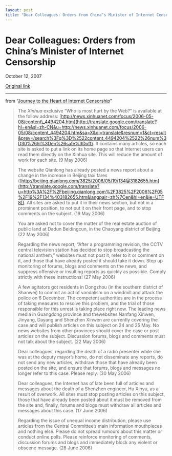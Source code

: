 ```yaml
---
layout: post
title: "Dear Colleagues: Orders from China’s Minister of Internet Censorship"
---
```

Dear Colleagues: Orders from China’s Minister of Internet Censorship
====================================================================

October 12, 2007

[Original link](http://www.aaronsw.com/weblog/dearcolleagues)

* * * * *

from “[Journey to the Heart of Internet
Censorship](http://www.rsf.org/article.php3?id_article=23924)”

> The *Xinhua* exclusive “Who is most hurt by the Web?” is available at
> the follow address:
> [http://news.xinhuanet.com/focus/2006-05-08/content\_4494204.htm](http://translate.google.com/translate?hl=en&sl=zh-CN&u=http://news.xinhuanet.com/focus/2006-05/08/content_4494204.htm&sa=X&oi=translate&resnum=1&ct=result&prev=/search%3Fq%3D%2522content_4494204%2522%26num%3D30%26hl%3Den%26safe%3Doff).
> It contains many articles, so each site is asked to put a link on its
> home page so that Internet users can read them directly on the Xinhua
> site. This will reduce the amount of work for each site. (9 May 2006)
>
> The website Qianlong has already posted a news report about a change
> in the increase in Beijing taxi fares
> ([http://beijing.qianlong.com/3825/2006/05/19/134@3182655.htm](http://translate.google.com/translate?u=http%3A%2F%2Fbeijing.qianlong.com%2F3825%2F2006%2F05%2F19%2F134%403182655.htm&langpair=zh%7Cen&hl=en&ie=UTF8)).
> All sites are asked to put it in their news section, but not in a
> prominent position, to not put it on their front page, and to stop
> comments on the subject. (19 May 2006)
>
> You are asked not to cover the matter of the real estate auction of
> public land at Dadun Beidingcun, in the Chaoyang district of Beijing.
> (22 May 2006)
>
> Regarding the news report, “After a programming revision, the CCTV
> central television station has decided to stop broadcasting the
> national anthem,” websites must not post it, refer to it or comment on
> it, and those that have already posted it should take it down. Step up
> monitoring of forums, blogs and comments on the news, and suppress
> offensive or insulting reports as quickly as possible. Comply strictly
> with these instructions! (27 May 2006)
>
> A few agitators got residents in Dongzhou (in the southern district of
> Shanwei) to commit an act of vandalism on a windmill and attack the
> police on 6 December. The competent authorities are in the process of
> taking measures to resolve this problem, and the trial of those
> responsible for this unrest is taking place right now. The leading
> news media in Guangdong province and thewebsites Nanfang Xinwen,
> Jinyang, Dayang and Shenzhen Xinwen are currently covering the case
> and will publish articles on this subject on 24 and 25 May. No news
> websites from other provinces should cover the case or post articles
> on the subject. Discussion forums, blogs and comments must not talk
> about the subject. (22 May 2006)
>
> Dear colleagues, regarding the death of a radio presenter while she
> was at the deputy mayor’s home, do not disseminate any reports, do not
> send any new articles, withdraw those that have already been posted on
> the site, and ensure that forums, blogs and messages no longer refer
> to this case. Please reply. (30 May 2006)
>
> Dear colleagues, the Internet has of late been full of articles and
> messages about the death of a Shenzhen engineer, Hu Xinyu, as a result
> of overwork. All sites must stop posting articles on this subject,
> those that have already been posted about it must be removed from the
> site and, finally, forums and blogs must withdraw all articles and
> messages about this case. (17 June 2006)
>
> Regarding the issue of unequal income distribution, please use
> articles from the Central Committee’s main information mouthpieces and
> nothing else. Please do not spread rumours about this matter or
> conduct online polls. Please reinforce monitoring of comments,
> discussion forums and blogs and immediately block any violent or
> obscene message. (28 June 2006)
